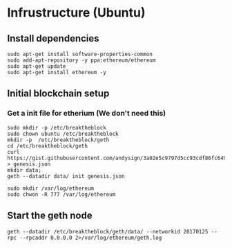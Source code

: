 # Infrustructure (Ubuntu)

## Install dependencies
```
sudo apt-get install software-properties-common
sudo add-apt-repository -y ppa:ethereum/ethereum
sudo apt-get update
sudo apt-get install ethereum -y
```

## Initial blockchain setup
### Get a init file for etherium (We don't need this)
```
sudo mkdir -p /etc/breaktheblock
sudo chown ubuntu /etc/breaktheblock
mkdir -p  /etc/breaktheblock/geth
cd /etc/breaktheblock/geth
curl https://gist.githubusercontent.com/andysign/3a02e5c9797d5cc93cdf86fc649f4a71/raw/d1615e139d24740a151c935704ba2ea07124dec6/genesis.json > genesis.json
mkdir data;
geth --datadir data/ init genesis.json

sudo mkdir /var/log/ethereum
sudo chwon -R 777 /var/log/ethereum
```

## Start the geth node
```
geth --datadir /etc/breaktheblock/geth/data/ --networkid 20170125 --rpc --rpcaddr 0.0.0.0 2>/var/log/ethereum/geth.log
```
